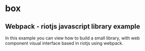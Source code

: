# box
## Webpack - riotjs javascript library example
In this example you can view how to build a small library, with web component visual interface based in riotjs using webpack.
